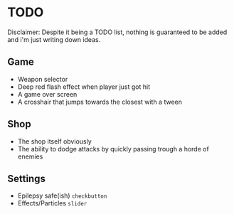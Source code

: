 # TODO

Disclaimer: Despite it being a TODO list, nothing is guaranteed to be added and i'm just writing down ideas.

## Game
- Weapon selector
- Deep red flash effect when player just got hit
- A game over screen
- A crosshair that jumps towards the closest with a tween

## Shop
- The shop itself obviously
- The ability to dodge attacks by quickly passing trough a horde of enemies

## Settings
- Epilepsy safe(ish) `checkbutton`
- Effects/Particles `slider`
